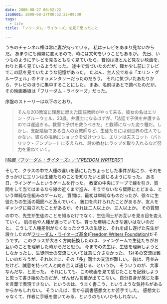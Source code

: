 ```yaml
---
date: 2008-08-27 00:52:22
iso8601: 2008-08-27T00:52:22+09:00
tags:
  - life
title: 「フリーダム・ライターズ」を見て思ったこと

---
```


うちのチャンネル権は常に妻が持っている。
私はテレビをあまり見ないからだ。
あまりにも頻繁に変えるので、時には文句をいうこともあるが。
先日、いつものようにテレビを見るともなく見ていたら、普段はほとんど見ない映画を、わりと長く見ているようだった。
途中で気づいたのだが、確か少し前にテレビでこの話を見ていたような記憶があった。
たぶん、主人公である「エリン・グルーウェル」のドキュメンタリーだったのだろう。
それに気づいたあたりから、テレビのほうに集中することにした。
まあ、名前はあとで調べたのだが。
その映画番組は「フリーダム・ライターズ」だった。


序盤のストーリーは以下のとおり。

<blockquote cite="http://www.werde.com/movie/new/freedomwriters.html#STORY" title="映画『フリーダム・ライターズ』／" FREEDOM WRITERS"" class="blockquote">
  <p>そんな203教室に理想に燃えた国語教師がやって来る。彼女の名はエリン・グルーウェル、23歳。弁護士になるはずが、「法廷で子供を弁護するのでは遅過ぎる。教室で子供を救うべきだ」と教師になった変り種だ。しかし、支配階級である白人の女教師など、生徒たちには別世界の住人でしかない。彼らの拒絶にショックを受けつつも、エリンは夫スコット（パトリック・デンプシー）に支えられ、詩の教材にラップを取り入れるなど努力を重ねていく。</p>
</blockquote>
<div class="cite">[<cite><a href="http://www.werde.com/movie/new/freedomwriters.html#STORY">映画『フリーダム・ライターズ』／"FREEDOM WRITERS"</a></cite>]</div>

そして、クラスの中で人種の違いを基にしたちょっとした事件が起こり、それをきっかけにエリンは生徒たちのことを知りたいと感じるようになった。
ある日、ラインゲームというゲームを行った。
教室の中央にテープで線を引き、質問をして当てはまるなら線の近くまで進み、そうでないなら壁際にとどまる、という単純な仕組みのゲームだ。
質問は、最初は単純なものだったが、徐々に生徒たちの生活の範囲へと及んでいく。
銃口を向けられたことがあるか、友人をギャングに殺されたことがあるか、それは二人以上か、三人以上か&#133;。
その質問の中で、先生が生徒のことを知るだけでなく、生徒同士がお互いを見る目を変えていく。
肌の色や人種が違っていても、育った環境に大きな違いはないのだと。
こうして人種差別がなくなったクラスの生徒と、それを成し遂げた先生が設立したのが<a href="http://www.freedomwritersfoundation.org">フリーダム・ライターズ基金(Freedom Writers Foundation)</a>だそうです。
このクラスが大きく方向転換したのは、ラインゲームで生徒たちがお互いのことを理解した時からだと思う。
今までの先生は、生徒を理解しようとしなかったし、生徒同士の交流については意に介さなかった。
1対多の交流は難しいのだろうが、それ以上に、その「多」同士の交流が難しい。
後は、月並みだけど、誠意を持って人と向き合えば通じる、というか。
そういうのが、大事なんだな、と思った。
それにしても、この映画を見て感じたことを記録しようと思って書き始めたのだが、ぜんぜん言葉が出てこない。
自分自身が感じた事を言葉で表現できない、というのは、うまく書こう、というような気持ちがあるからかもしれない。
そういえば、昔から読書感想文とか苦手でした。
感想文じゃなくて、作者に手紙を書いてみる、というのもいいかもしれない。
